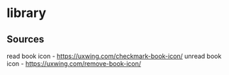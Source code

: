 # library

## Sources
read book icon - https://uxwing.com/checkmark-book-icon/
unread book icon - https://uxwing.com/remove-book-icon/